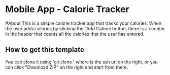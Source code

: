 # Mobile App - Calorie Tracker

#About
This is a simple calorie tracker app that tracks your calories. When the user adds calories by clicking the "Add Calorie button, there is a counter in the header that counts all the calories that the user has entered. 

## How to get this template
You can clone it using 'git clone <url>' where <url> is the ssh url on the right, or you can click "Download ZIP" on the right and start from there.
